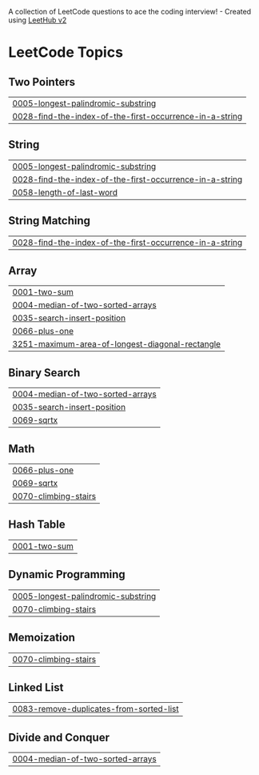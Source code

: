 A collection of LeetCode questions to ace the coding interview! - Created using [LeetHub v2](https://github.com/arunbhardwaj/LeetHub-2.0)
<!---LeetCode Topics Start-->
# LeetCode Topics
## Two Pointers
|  |
| ------- |
| [0005-longest-palindromic-substring](https://github.com/gl00mt1t4n/leetcode-solutions/tree/master/0005-longest-palindromic-substring) |
| [0028-find-the-index-of-the-first-occurrence-in-a-string](https://github.com/gl00mt1t4n/leetcode-solutions/tree/master/0028-find-the-index-of-the-first-occurrence-in-a-string) |
## String
|  |
| ------- |
| [0005-longest-palindromic-substring](https://github.com/gl00mt1t4n/leetcode-solutions/tree/master/0005-longest-palindromic-substring) |
| [0028-find-the-index-of-the-first-occurrence-in-a-string](https://github.com/gl00mt1t4n/leetcode-solutions/tree/master/0028-find-the-index-of-the-first-occurrence-in-a-string) |
| [0058-length-of-last-word](https://github.com/gl00mt1t4n/leetcode-solutions/tree/master/0058-length-of-last-word) |
## String Matching
|  |
| ------- |
| [0028-find-the-index-of-the-first-occurrence-in-a-string](https://github.com/gl00mt1t4n/leetcode-solutions/tree/master/0028-find-the-index-of-the-first-occurrence-in-a-string) |
## Array
|  |
| ------- |
| [0001-two-sum](https://github.com/gl00mt1t4n/leetcode-solutions/tree/master/0001-two-sum) |
| [0004-median-of-two-sorted-arrays](https://github.com/gl00mt1t4n/leetcode-solutions/tree/master/0004-median-of-two-sorted-arrays) |
| [0035-search-insert-position](https://github.com/gl00mt1t4n/leetcode-solutions/tree/master/0035-search-insert-position) |
| [0066-plus-one](https://github.com/gl00mt1t4n/leetcode-solutions/tree/master/0066-plus-one) |
| [3251-maximum-area-of-longest-diagonal-rectangle](https://github.com/gl00mt1t4n/leetcode-solutions/tree/master/3251-maximum-area-of-longest-diagonal-rectangle) |
## Binary Search
|  |
| ------- |
| [0004-median-of-two-sorted-arrays](https://github.com/gl00mt1t4n/leetcode-solutions/tree/master/0004-median-of-two-sorted-arrays) |
| [0035-search-insert-position](https://github.com/gl00mt1t4n/leetcode-solutions/tree/master/0035-search-insert-position) |
| [0069-sqrtx](https://github.com/gl00mt1t4n/leetcode-solutions/tree/master/0069-sqrtx) |
## Math
|  |
| ------- |
| [0066-plus-one](https://github.com/gl00mt1t4n/leetcode-solutions/tree/master/0066-plus-one) |
| [0069-sqrtx](https://github.com/gl00mt1t4n/leetcode-solutions/tree/master/0069-sqrtx) |
| [0070-climbing-stairs](https://github.com/gl00mt1t4n/leetcode-solutions/tree/master/0070-climbing-stairs) |
## Hash Table
|  |
| ------- |
| [0001-two-sum](https://github.com/gl00mt1t4n/leetcode-solutions/tree/master/0001-two-sum) |
## Dynamic Programming
|  |
| ------- |
| [0005-longest-palindromic-substring](https://github.com/gl00mt1t4n/leetcode-solutions/tree/master/0005-longest-palindromic-substring) |
| [0070-climbing-stairs](https://github.com/gl00mt1t4n/leetcode-solutions/tree/master/0070-climbing-stairs) |
## Memoization
|  |
| ------- |
| [0070-climbing-stairs](https://github.com/gl00mt1t4n/leetcode-solutions/tree/master/0070-climbing-stairs) |
## Linked List
|  |
| ------- |
| [0083-remove-duplicates-from-sorted-list](https://github.com/gl00mt1t4n/leetcode-solutions/tree/master/0083-remove-duplicates-from-sorted-list) |
## Divide and Conquer
|  |
| ------- |
| [0004-median-of-two-sorted-arrays](https://github.com/gl00mt1t4n/leetcode-solutions/tree/master/0004-median-of-two-sorted-arrays) |
<!---LeetCode Topics End-->